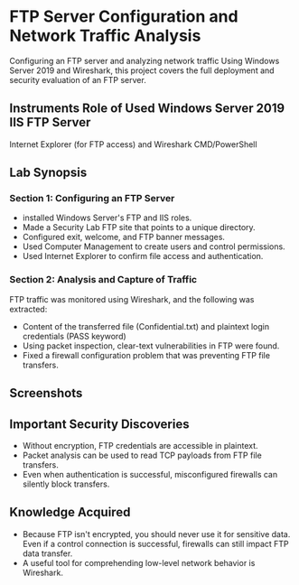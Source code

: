 # FTP Server Configuration and Network Traffic Analysis

Configuring an FTP server and analyzing network traffic
Using Windows Server 2019 and Wireshark, this project covers the full deployment and security evaluation of an FTP server.

## Instruments Role of Used Windows Server 2019 IIS FTP Server
Internet Explorer (for FTP access) and Wireshark CMD/PowerShell

## Lab Synopsis
### Section 1: Configuring an FTP Server
- installed Windows Server's FTP and IIS roles.
- Made a Security Lab FTP site that points to a unique directory.
- Configured exit, welcome, and FTP banner messages.
- Used Computer Management to create users and control permissions.
- Used Internet Explorer to confirm file access and authentication.

### Section 2: Analysis and Capture of Traffic
FTP traffic was monitored using Wireshark, and the following was extracted:
- Content of the transferred file (Confidential.txt) and plaintext login credentials (PASS keyword)
- Using packet inspection, clear-text vulnerabilities in FTP were found.
- Fixed a firewall configuration problem that was preventing FTP file transfers.

## Screenshots
[](screenshots/Lab6-1.pdf)
[](screenshots/Lab6-2.pdf)

## Important Security Discoveries
- Without encryption, FTP credentials are accessible in plaintext.
- Packet analysis can be used to read TCP payloads from FTP file transfers.
- Even when authentication is successful, misconfigured firewalls can silently block transfers.

## Knowledge Acquired
- Because FTP isn't encrypted, you should never use it for sensitive data. Even if a control connection is successful, firewalls can still impact FTP data transfer.
- A useful tool for comprehending low-level network behavior is Wireshark.
